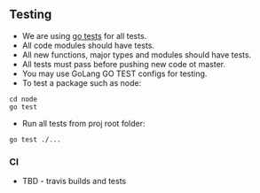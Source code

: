 ## Testing

- We are using [go tests](https://golang.org/pkg/testing/) for all tests.
- All code modules should have tests.
- All new functions, major types and modules should have tests.
- All tests must pass before pushing new code ot master.
- You may use GoLang GO TEST configs for testing.
- To test a package such as node:

```
cd node
go test
```

- Run all tests from proj root folder:
```
go test ./...
```
### CI
- TBD - travis builds and tests

